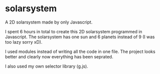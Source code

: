 # solarsystem
A 2D solarsystem made by only Javascript.

I spent 6 hours in total to create this 2D solarsystem programmed in Javascript. The solarsystem has one sun and 6 planets
instead of 9 (I was too lazy sorry xD). 

I used modules instead of writing all the code in one file. The project looks better and clearly now everything has been seprated. 

I also used my own selector library (g.js).
